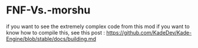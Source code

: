 # FNF-Vs.-morshu
if you want to see the extremely complex code from this mod
if you want to know how to compile this, see this post : https://github.com/KadeDev/Kade-Engine/blob/stable/docs/building.md
